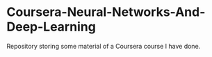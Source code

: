 # Coursera-Neural-Networks-And-Deep-Learning
Repository storing some material of a Coursera course I have done.
